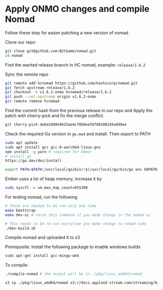 # Apply ONMO changes and compile Nomad

Follow these step for easier patching a new version of nomad

Clone our repo:

```bash
git clone git@github.com:B2tGame/nomad.git
cd nomad
```

Find the wanted release branch in HC nomad, example: *`release/1.6.2`*

Sync the remote repo

```bash
git remote add hcnomad https://github.com/hashicorp/nomad.git
git fetch upstream release/1.6.2
git checkout -b v1.6.2-onmo hcnomad/release/1.6.2
git push --set-upstream origin v1.6.2-onmo
git remote remove hcnomad
```

Find the commit hash from the previous release in our repo and Apply the patch with cherry-pick and fix the merge conflict.

```bash
git cherry-pick de6a2d40e9b25ae4c78b0eaf8f88100244ad48ee
```

Check the required Go version in `go.mod` and install. Then export to PATH

```bash
sudo apt update
sudo apt install gcc gcc-8-aarch64-linux-gnu
npm install -g yarn # required for Ember
# install go
https://go.dev/doc/install

export PATH=$PATH:/usr/local/go/bin/:$(/usr/local/go/bin/go env GOPATH)/bin
```

Ember uses a lot of heap memory, increase it by

```bash
sudo sysctl -w vm.max_map_count=655300
```

For testing nomad, run the following

```bash
# these are needed to be ran only one time
make bootstrap
make dev-ui # rerun this command if you made change in the nomad ui

# This needs to be re-run everytime you make change to nomad code
./dev-build.sh
```

Compile nomad and uploaded it to s3

Prerequisite: Install the following package to enable windows builds
```bash
sudo apt-get install gcc-mingw-w64
```

To compile:

```bash
./compile-nomad # the output will be in ./pkg/linux_amd64/nomad
```

```bash
s3 cp ./pkg/linux_amd64/nomad s3://docs.appland-stream.com/streaming/bin/nomad/v1.6.2/nomad.amd64
```